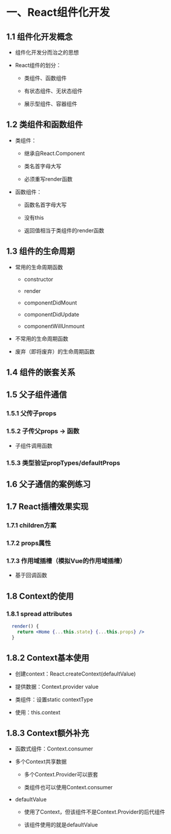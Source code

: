 # 一、React组件化开发

## 1.1 组件化开发概念

+ 组件化开发分而治之的思想

+ React组件的划分：

  + 类组件、函数组件

  + 有状态组件、无状态组件

  + 展示型组件、容器组件

## 1.2 类组件和函数组件

+ 类组件：

  + 继承自React.Component

  + 类名首字母大写

  + 必须重写render函数

+ 函数组件：

  + 函数名首字母大写

  + 没有this

  + 返回值相当于类组件的render函数

## 1.3 组件的生命周期

+ 常用的生命周期函数

  + constructor

  + render

  + componentDidMount

  + componentDidUpdate

  + componentWillUnmount

+ 不常用的生命周期函数

+ 废弃（即将废弃）的生命周期函数

## 1.4 组件的嵌套关系

## 1.5 父子组件通信

### 1.5.1 父传子props

### 1.5.2 子传父props -> 函数

+ 子组件调用函数

### 1.5.3 类型验证propTypes/defaultProps

## 1.6 父子通信的案例练习

## 1.7 React插槽效果实现

### 1.7.1 children方案

### 1.7.2 props属性

### 1.7.3 作用域插槽（模拟Vue的作用域插槽）

+ 基于回调函数

## 1.8 Context的使用

### 1.8.1 spread attributes

```jsx
  render() {
    return <Home {...this.state} {...this.props} />
  }
```

## 1.8.2 Context基本使用

+ 创建context：React.createContext(defaultValue)

+ 提供数据：Context.provider value

+ 类组件：设置static contextType

+ 使用：this.context

## 1.8.3 Context额外补充

+ 函数式组件：Context.consumer

+ 多个Context共享数据

  + 多个Context.Provider可以嵌套

  + 类组件也可以使用Context.consumer

+ defaultValue

  + 使用了Context，但该组件不是Context.Provider的后代组件

  + 该组件使用的就是defaultValue